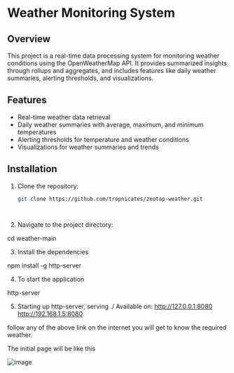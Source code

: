 ﻿# Weather Monitoring System

## Overview

This project is a real-time data processing system for monitoring weather conditions using the OpenWeatherMap API. It provides summarized insights through rollups and aggregates, and includes features like daily weather summaries, alerting thresholds, and visualizations.

## Features

- Real-time weather data retrieval
- Daily weather summaries with average, maximum, and minimum temperatures
- Alerting thresholds for temperature and weather conditions
- Visualizations for weather summaries and trends

## Installation

1. Clone the repository:
   ```bash
   git clone https://github.com/tropnicates/zeotap-weather.git




2. Navigate to the project directory:

cd weather-main

3. Install the dependencies

npm install -g http-server


4. To start the application 

http-server


5. Starting up http-server, serving ./
Available on:
  http://127.0.0.1:8080
  http://192.168.1.5:8080


follow any of the above link on the internet you will get to know the required weather.



The initial page will be like this

![image](https://github.com/user-attachments/assets/4ada23c4-d22e-40b0-aa36-64c25d0c3f70)

